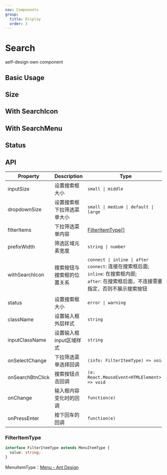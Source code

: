 ```yaml
---
nav: Components
group:
  title: Display
  order: 3
---
```


# Search

aelf-design own component

## Basic Usage

<code src="./demos/basic.tsx"></code>

## Size

<code src="./demos/size.tsx"></code>

## With SearchIcon

<code src="./demos/withSearchIcon.tsx"></code>

## With SearchMenu

<code src="./demos/withMenu.tsx"></code>

## Status

<code src="./demos/status.tsx"></code>

## API

| Property | Description | Type | Default | Version |
| --- | --- | --- | --- | --- |
| inputSize | 设置搜索框大小 | `small \| middle` | middle | `1.0.0` |
| dropdownSize | 设置搜索框下拉筛选菜单大小 | `small \| medium \| default \| large` | default | `1.0.0` |
| filterItems | 下拉筛选菜单内容 | [FilterItemType[]](#filteritemtype) | - | `1.0.0` |
| prefixWidth | 筛选区域元素宽度 | `string \| number` | auto | `1.0.0` |
| withSearchIcon | 搜索按钮与搜索框的位置关系 | `connect \| inline \| after` <br/> `connect`: 连接在搜索框后面;<br/> `inline`: 在搜索框内部;<br/> `after`: 在搜索框后面，不连接需要指定，否则不展示搜索按钮 | 需要指定，否则不展示搜索按钮 | `1.0.0` |
| status | 设置搜索框大小 | `error \| warning` | - | `1.0.0` |
| className | 设置输入框外层样式 | `string` | - | `1.0.0` |
| inputClassName | 设置输入框input区域样式 | `string` | - | `1.0.0` |
| onSelectChange | 下拉筛选菜单选择回调 | `(info: FilterItemType) => void` | - | `1.0.0` |
| onSearchBtnClick | 搜索按钮点击回调 | `(e: React.MouseEvent<HTMLElement>) => void` | - | - |
| onChange | 输入框内容变化时的回调 | `function(e)` | - | `1.0.0` |
| onPressEnter | 按下回车的回调 | `function(e)` | - | `1.0.0` |

### FilterItemType

```ts
interface FilterItemType extends MenuItemType {
  value: string;
}
```

MenuItemType：[Menu - Ant Design](https://ant.design/components/menu-cn#menuitemtype)
